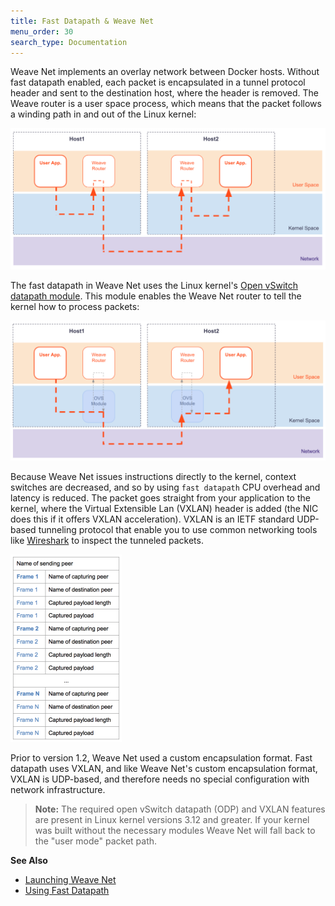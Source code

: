 ```yaml
---
title: Fast Datapath & Weave Net
menu_order: 30
search_type: Documentation
---
```



Weave Net implements an overlay network between Docker hosts. Without fast datapath enabled, each packet is encapsulated in a tunnel protocol header and sent to the destination host, where the header is removed.  The Weave router is a user space process, which means that the packet follows a winding path in and out of the Linux kernel:

![Weave Net Encapsulation](weave-net-encap1-1024x459.png)


The fast datapath in Weave Net uses the Linux kernel's [Open vSwitch datapath module](https://www.kernel.org/doc/Documentation/networking/openvswitch.txt). This module enables the Weave Net router to tell the kernel how to process packets:

![Weave Net Encapsulation](weave-net-fdp1-1024x454.png)

Because Weave Net issues instructions directly to the kernel, context switches are decreased, and so by using `fast datapath` CPU overhead and latency is reduced. The packet goes straight from your application to the kernel, where the Virtual Extensible Lan (VXLAN) header is added (the NIC does this if it offers VXLAN acceleration). VXLAN is an IETF standard UDP-based tunneling protocol that enable you to use common networking tools like [Wireshark](https://www.wireshark.org/) to inspect the tunneled packets.

![Weave Net Encapsulation](weave-frame-encapsulation-178x300.png)

Prior to version 1.2, Weave Net used a custom encapsulation format. Fast datapath uses VXLAN, and like Weave Net's custom encapsulation format, VXLAN is UDP-based, and therefore needs no special configuration with network infrastructure. 

>**Note:** The required open vSwitch datapath (ODP) and VXLAN features are present in Linux kernel versions 3.12 and greater. If your kernel was built without the necessary modules Weave Net will fall back to the "user mode" packet path.


**See Also**

 * [Launching Weave Net](/site/install/using-weave.md)
 * [Using Fast Datapath](/site/tasks/manage/fastdp.md)


